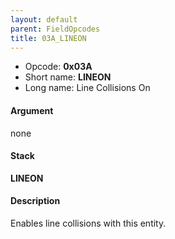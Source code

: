 ```yaml
---
layout: default
parent: FieldOpcodes
title: 03A_LINEON
---
```


-   Opcode: **0x03A**
-   Short name: **LINEON**
-   Long name: Line Collisions On

#### Argument

none

#### Stack

  
**LINEON**

#### Description

Enables line collisions with this entity.
